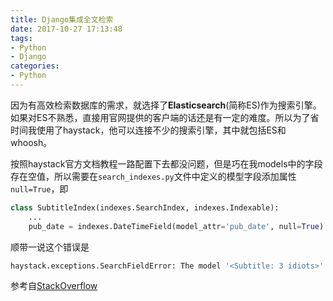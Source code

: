 ```yaml
---
title: Django集成全文检索
date: 2017-10-27 17:13:48
tags:
- Python
- Django
categories:
- Python
---
```


因为有高效检索数据库的需求，就选择了**Elasticsearch**(简称ES)作为搜索引擎。如果对ES不熟悉，直接用官网提供的客户端的话还是有一定的难度。所以为了省时间我使用了haystack，他可以连接不少的搜索引擎，其中就包括ES和whoosh。

按照haystack官方文档教程一路配置下去都没问题，但是巧在我models中的字段存在空值，所以需要在`search_indexes.py`文件中定义的模型字段添加属性`null=True`，即

```python
class SubtitleIndex(indexes.SearchIndex, indexes.Indexable):
    ...
    pub_date = indexes.DateTimeField(model_attr='pub_date', null=True)
```

顺带一说这个错误是

```python
haystack.exceptions.SearchFieldError: The model '<Subtitle: 3 idiots>' has an empty model_attr 'pub_date' and doesn't allow a default or null value.
```

参考自[StackOverflow](http://stackoverflow.com/a/22695639/1936697)

